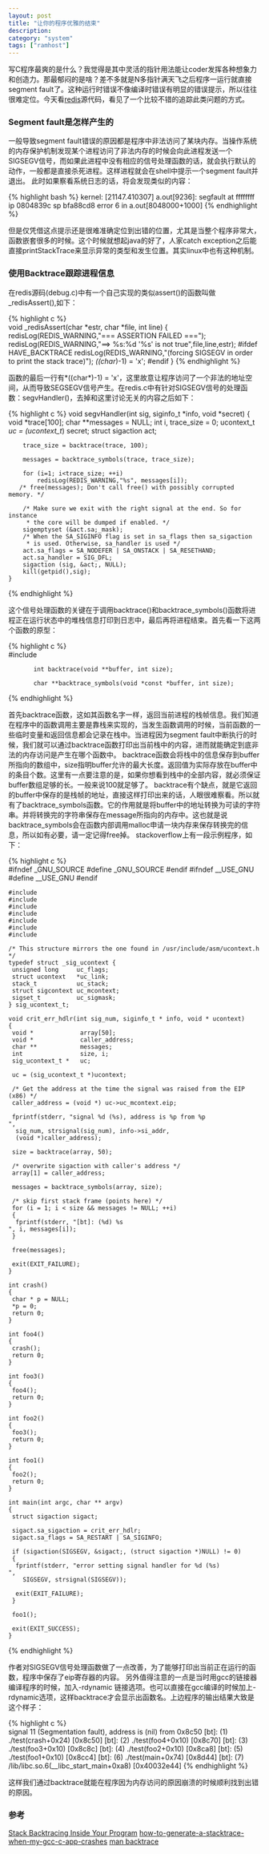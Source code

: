 ```yaml
---
layout: post
title: "让你的程序优雅的结束"
description: 
category: "system"
tags: ["ramhost"]
---
```


写C程序最爽的是什么？我觉得是其中灵活的指针用法能让coder发挥各种想象力和创造力。那最郁闷的是啥？差不多就是N多指针满天飞之后程序一运行就直接segment fault了。这种运行时错误不像编译时错误有明显的错误提示，所以往往很难定位。今天看[redis](http://redis.io/)源代码，看见了一个比较不错的追踪此类问题的方式。 

### Segment fault是怎样产生的

一般导致segment fault错误的原因都是程序中非法访问了某块内存。当操作系统的内存保护机制发现某个进程访问了非法内存的时候会向此进程发送一个SIGSEGV信号，而如果此进程中没有相应的信号处理函数的话，就会执行默认的动作，一般都是直接杀死进程。这样进程就会在shell中提示一个segment fault并退出。 此时如果察看系统日志的话，将会发现类似的内容： 
    
{% highlight bash %}
    kernel: [21147.410307] a.out[9236]: segfault at ffffffff ip 0804839c sp bfa88cd8 
    error 6 in a.out[8048000+1000]
{% endhighlight %}

但是仅凭借这点提示还是很难准确定位到出错的位置，尤其是当整个程序非常大，函数嵌套很多的时候。这个时候就想起java的好了，人家catch exception之后能直接printStackTrace来显示异常的类型和发生位置。其实linux中也有这种机制。 

### 使用Backtrace跟踪进程信息

在redis源码(debug.c)中有一个自己实现的类似assert()的函数叫做_redisAssert(),如下： 
    
{% highlight c %}    
    void _redisAssert(char *estr, char *file, int line) {
        redisLog(REDIS_WARNING,"=== ASSERTION FAILED ===");
        redisLog(REDIS_WARNING,"==> %s:%d '%s' is not true",file,line,estr);
        #ifdef HAVE_BACKTRACE
        redisLog(REDIS_WARNING,"(forcing SIGSEGV in order to print the stack trace)");
        *((char*)-1) = 'x';
        #endif
    }
{% endhighlight %}
    

函数的最后一行有*((char*)-1) = 'x'，这里故意让程序访问了一个非法的地址空间，从而导致SEGSEGV信号产生。在redis.c中有针对SIGSEGV信号的处理函数：segvHandler()，去掉和这里讨论无关的内容之后如下： 
    
{% highlight c %}
    void segvHandler(int sig, siginfo_t *info, void *secret) {
        void *trace[100];
        char **messages = NULL;
        int i, trace_size = 0;
        ucontext_t *uc = (ucontext_t*) secret;
        struct sigaction act;
    
        trace_size = backtrace(trace, 100);
       
        messages = backtrace_symbols(trace, trace_size);
    
        for (i=1; i<trace_size; ++i)
            redisLog(REDIS_WARNING,"%s", messages[i]);
       /* free(messages); Don't call free() with possibly corrupted memory. */
    
        /* Make sure we exit with the right signal at the end. So for instance
         * the core will be dumped if enabled. */
        sigemptyset (&act.sa;_mask);
        /* When the SA_SIGINFO flag is set in sa_flags then sa_sigaction
         * is used. Otherwise, sa_handler is used */
        act.sa_flags = SA_NODEFER | SA_ONSTACK | SA_RESETHAND;
        act.sa_handler = SIG_DFL;
        sigaction (sig, &act;, NULL);
        kill(getpid(),sig);
    }
{% endhighlight %}
   

这个信号处理函数的关键在于调用backtrace()和backtrace_symbols()函数将进程正在运行状态中的堆栈信息打印到日志中，最后再将进程结束。首先看一下这两个函数的原型： 
    
{% highlight c %}    
    #include 
    
           int backtrace(void **buffer, int size);
    
           char **backtrace_symbols(void *const *buffer, int size);
    
{% endhighlight %}

首先backtrace函数，这如其函数名字一样，返回当前进程的栈帧信息。我们知道在程序中的函数调用主要是靠栈来实现的，当发生函数调用的时候，当前函数的一些临时变量和返回信息都会记录在栈中。当进程因为segment fault中断执行的时候，我们就可以通过backtrace函数打印出当前栈中的内容，进而就能确定到底非法的内存访问是产生在哪个函数中。 backtrace函数会将栈中的信息保存到buffer所指向的数组中，size指明buffer允许的最大长度。返回值为实际存放在buffer中的条目个数。这里有一点要注意的是，如果你想看到栈中的全部内容，就必须保证buffer数组足够的长。一般来说100就足够了。 backtrace有个缺点，就是它返回的buffer中保存的是栈帧的地址，直接这样打印出来的话，人眼很难察看。所以就有了backtrace_symbols函数。它的作用就是将buffer中的地址转换为可读的字符串。并将转换完的字符串保存在message所指向的内存中。这也就是说backtrace_symbols会在函数内部调用malloc申请一块内存来保存转换完的信息，所以如有必要，请一定记得free掉。 stackoverflow上有一段示例程序，如下： 
    
{% highlight c %}    
    #ifndef _GNU_SOURCE
    #define _GNU_SOURCE
    #endif
    #ifndef __USE_GNU
    #define __USE_GNU
    #endif
    
    #include 
    #include 
    #include 
    #include 
    #include 
    #include 
    #include 
    
    /* This structure mirrors the one found in /usr/include/asm/ucontext.h */
    typedef struct _sig_ucontext {
     unsigned long     uc_flags;
     struct ucontext   *uc_link;
     stack_t           uc_stack;
     struct sigcontext uc_mcontext;
     sigset_t          uc_sigmask;
    } sig_ucontext_t;
    
    void crit_err_hdlr(int sig_num, siginfo_t * info, void * ucontext)
    {
     void *             array[50];
     void *             caller_address;
     char **            messages;
     int                size, i;
     sig_ucontext_t *   uc;
    
     uc = (sig_ucontext_t *)ucontext;
    
     /* Get the address at the time the signal was raised from the EIP (x86) */
     caller_address = (void *) uc->uc_mcontext.eip;   
    
     fprintf(stderr, "signal %d (%s), address is %p from %p
    ", 
      sig_num, strsignal(sig_num), info->si_addr, 
      (void *)caller_address);
    
     size = backtrace(array, 50);
    
     /* overwrite sigaction with caller's address */
     array[1] = caller_address;
    
     messages = backtrace_symbols(array, size);
    
     /* skip first stack frame (points here) */
     for (i = 1; i < size && messages != NULL; ++i)
     {
      fprintf(stderr, "[bt]: (%d) %s
    ", i, messages[i]);
     }
    
     free(messages);
    
     exit(EXIT_FAILURE);
    }
    
    int crash()
    {
     char * p = NULL;
     *p = 0;
     return 0;
    }
    
    int foo4()
    {
     crash();
     return 0;
    }
    
    int foo3()
    {
     foo4();
     return 0;
    }
    
    int foo2()
    {
     foo3();
     return 0;
    }
    
    int foo1()
    {
     foo2();
     return 0;
    }
    
    int main(int argc, char ** argv)
    {
     struct sigaction sigact;
    
     sigact.sa_sigaction = crit_err_hdlr;
     sigact.sa_flags = SA_RESTART | SA_SIGINFO;
    
     if (sigaction(SIGSEGV, &sigact;, (struct sigaction *)NULL) != 0)
     {
      fprintf(stderr, "error setting signal handler for %d (%s)
    ",
        SIGSEGV, strsignal(SIGSEGV));
    
      exit(EXIT_FAILURE);
     }
    
     foo1();
    
     exit(EXIT_SUCCESS);
    }
{% endhighlight %}    

作者对SIGSEGV信号处理函数做了一点改善，为了能够打印出当前正在运行的函数，程序中保存了eip寄存器的内容。 另外值得注意的一点是当时用gcc的链接器编译程序的时候，加入-rdynamic 链接选项。也可以直接在gcc编译的时候加上-rdynamic选项，这样backtrace才会显示出函数名。上边程序的输出结果大致是这个样子： 
    
{% highlight c %}    
    signal 11 (Segmentation fault), address is (nil) from 0x8c50
    [bt]: (1) ./test(crash+0x24) [0x8c50]
    [bt]: (2) ./test(foo4+0x10) [0x8c70]
    [bt]: (3) ./test(foo3+0x10) [0x8c8c]
    [bt]: (4) ./test(foo2+0x10) [0x8ca8]
    [bt]: (5) ./test(foo1+0x10) [0x8cc4]
    [bt]: (6) ./test(main+0x74) [0x8d44]
    [bt]: (7) /lib/libc.so.6(__libc_start_main+0xa8) [0x40032e44]
{% endhighlight %}

这样我们通过backtrace就能在程序因为内存访问的原因崩溃的时候顺利找到出错的原因。 

### 参考

[Stack Backtracing Inside Your Program](http://www.linuxjournal.com/article/6391) [how-to-generate-a-stacktrace-when-my-gcc-c-app-crashes](http://stackoverflow.com/questions/77005/how-to-generate-a-stacktrace-when-my-gcc-c-app-crashes) [man backtrace](http://www.kernel.org/doc/man-pages/online/pages/man3/backtrace.3.html)


